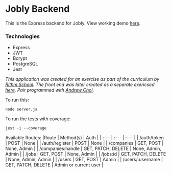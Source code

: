 # Jobly Backend

This is the Express backend for Jobly.
View working demo [here](https://jobly-backend-robyn.herokuapp.com/companies).

### Technologies
- Express
- JWT
- Bcrypt
- PostgreSQL
- Jest

_This application was created for an exercise as part of the curriculum by [Rithm School](https://www.rithmschool.com/). The front end was later created as a separate exericsed [here](https://github.com/robynlgy/react-jobly). Pair programmed with [Andrew Choi](https://github.com/DongChoi)._

To run this:

    node server.js

To run the tests with coverage:

    jest -i --coverage


Available Routes:
|Route | Method(s) | Auth |
| :--- | :--- | :--- |
| /auth/token | POST | None |
| /auth/register | POST | None |
| /companies | GET, POST | None, Admin |
| /companies:handle | GET, PATCH, DELETE | None, Admin, Admin |
| /jobs | GET, POST | None, Admin |
| /jobs:id | GET, PATCH, DELETE | None, Admin, Admin |
| /users | GET, POST | Admin |
| /users/:username | GET, PATCH, DELETE | Admin or current user |



